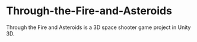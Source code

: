 # Through-the-Fire-and-Asteroids
Through the Fire and Asteroids is a 3D space shooter game project in Unity 3D.
